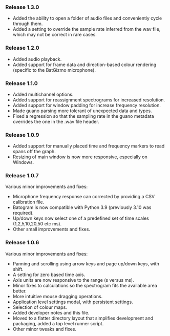### Release 1.3.0
* Added the ability to open a folder of audio files and conveniently cycle through them.
* Added a setting to override the sample rate inferred from the wav file, which may not be correct in rare cases.

### Release 1.2.0
* Added audio playback.
* Added support for frame data and direction-based colour rendering (specific to the BatGizmo microphone).

### Release 1.1.0
* Added multichannel options.
* Added support for reassignment spectrograms for increased resolution.
* Added support for window padding for increase frequency resolution.
* Made guano parsing more tolerant of unexpected data and types.
* Fixed a regression so that the sampling rate in the guano metadata overrides the one in the .wav file header.

### Release 1.0.9
* Added support for manually placed time and frequency markers to read spans off the graph.
* Resizing of main window is now more responsive, especially on Windows.

### Release 1.0.7
Various minor improvements and fixes:
* Microphone frequency response can corrected by providing a CSV calibration file.   
* Batogram is now compatible with Python 3.9 (previously 3.10 was required).
* Up/down keys now select one of a predefined set of time scales (1,2,5,10,20,50 etc ms).
* Other small improvements and fixes.

### Release 1.0.6
Various minor improvements and fixes:
* Panning and scrolling using arrow keys and page up/down keys, with shift.
* A setting for zero based time axis.
* Axis units are now responsive to the range (s versus ms).
* Minor fixes to calculations so the spectrogram fits the available area better.
* More intuitive mouse dragging operations.
* Application level settings modal, with persistent settings.
* Selection of colour maps.
* Added developer notes and this file.
* Moved to a flatter directory layout that simplifies development and packaging, added a top level runner script.
* Other minor tweaks and fixes.